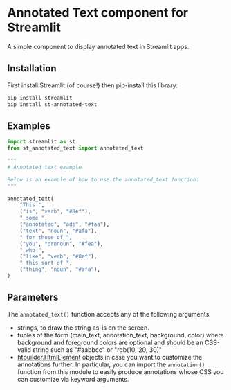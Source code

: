 # Annotated Text component for Streamlit

A simple component to display annotated text in Streamlit apps.


## Installation

First install Streamlit (of course!) then pip-install this library:

```bash
pip install streamlit
pip install st-annotated-text
```


## Examples

```python
import streamlit as st
from st_annotated_text import annotated_text

"""
# Annotated text example

Below is an example of how to use the annotated_text function:
"""

annotated_text(
    "This ",
    ("is", "verb", "#8ef"),
    " some ",
    ("annotated", "adj", "#faa"),
    ("text", "noun", "#afa"),
    " for those of ",
    ("you", "pronoun", "#fea"),
    " who ",
    ("like", "verb", "#8ef"),
    " this sort of ",
    ("thing", "noun", "#afa"),
)
```


## Parameters

The `annotated_text()` function accepts any of the following arguments:
- strings, to draw the string as-is on the screen.
- tuples of the form (main_text, annotation_text, background, color) where
  background and foreground colors are optional and should be an CSS-valid string such as
  "#aabbcc" or "rgb(10, 20, 30)"
- [htbuilder.HtmlElement](https://github.com/tvst/htbuilder) objects in case you want to customize
  the annotations further. In particular, you can import the `annotation()` function from this
  module to easily produce annotations whose CSS you can customize via keyword arguments.
